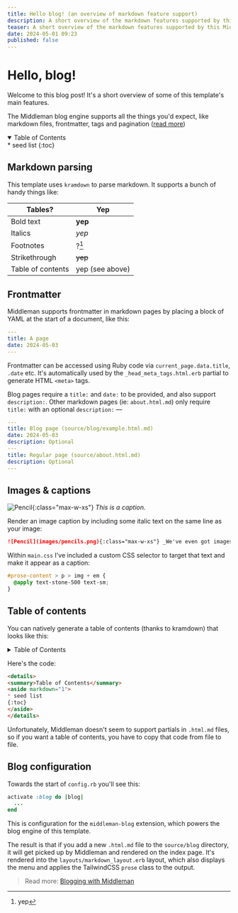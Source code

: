 ```yaml
---
title: Hello blog! (an overview of markdown feature support)
description: A short overview of the markdown features supported by this Middleman blog template, like markdown parsing, frontmatter, syntax-highlighted code blocks and more.
teaser: A short overview of the markdown features supported by this Middleman blog template, like markdown parsing, frontmatter, syntax-highlighted code blocks and more.
date: 2024-05-01 09:23
published: false
---
```


# Hello, blog!

Welcome to this blog post! It's a short overview of some of this template's main features.

The Middleman blog engine supports all the things you'd expect, like markdown files, frontmatter, tags and pagination ([read more](https://middlemanapp.com/basics/blogging/))

<details class='italic' open><summary>Table of Contents</summary><aside markdown="1">
* seed list
{:toc}
</aside></details>

## Markdown parsing

This template uses `kramdown` to parse markdown. It supports a bunch of handy things like:

| Tables?           | Yep             |
| ----------------- | --------------- |
| Bold text         | **yep**         |
| Italics           | _yep_           |
| Footnotes         | ?[^1]           |
| Strikethrough     | ~~yep~~         |
| Table of contents | yep (see above) |

## Frontmatter

Middleman supports frontmatter in markdown pages by placing a block of YAML at the start of a document, like this:

```yaml
---
title: A page
date: 2024-05-03
---
```

Frontmatter can be accessed using Ruby code via `current_page.data.title`, `.date` etc. It's automatically used by the `_head_meta_tags.html.erb` partial to generate HTML `<meta>` tags.

Blog pages require a `title:` and `date:` to be provided, and also support `description:`. Other markdown pages (ie: `about.html.md`) only require `title:` with an optional `description:` —

```yaml
---
title: Blog page (source/blog/example.html.md)
date: 2024-05-03
description: Optional
---
title: Regular page (source/about.html.md)
description: Optional
---
```

## Images & captions

![Pencil](images/pencils.png){:class="max-w-xs"} _This is a caption._

Render an image caption by including some italic text on the same line as your image:

```md
![Pencil](images/pencils.png){:class="max-w-xs"} _We've even got images & captions!_
```

Within `main.css` I've included a custom CSS selector to target that text and make it appear as a caption:

```scss
#prose-content > p > img + em {
  @apply text-stone-500 text-sm;
}
```

## Table of contents

You can natively generate a table of contents (thanks to kramdown) that looks like this:

<details>
<summary>Table of Contents</summary>
<aside markdown="1">
* seed list
{:toc}
</aside>
</details>

Here's the code:

```md
<details>
<summary>Table of Contents</summary>
<aside markdown="1">
* seed list
{:toc}
</aside>
</details>
```

Unfortunately, Middleman doesn't seem to support partials in `.html.md` files, so if you want a table of contents, you have to copy that code from file to file.

## Blog configuration

Towards the start of `config.rb` you'll see this:

```ruby
activate :blog do |blog|
  ...
end
```

This is configuration for the `middleman-blog` extension, which powers the blog engine of this template.

The result is that if you add a new `.html.md` file to the `source/blog` directory, it will get picked up by Middleman and rendered on the index page. It's rendered into the `layouts/markdown_layout.erb` layout, which also displays the menu and applies the TailwindCSS `prose` class to the output.

> Read more: [Blogging with Middleman](https://middlemanapp.com/basics/blogging/)

[^1]: yep
